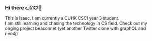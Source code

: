 ### Hi there ᓚᘏᗢ 👋

This is Isaac. I am currently a CUHK CSCI year 3 student.\
I am still learning and chasing the technology in CS field.
Check out my onging project beaconnet (yet another Twitter clone with graphQL and neo4j)
